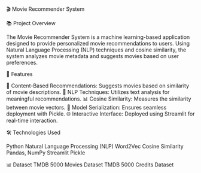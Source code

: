 🎬 Movie Recommender System

📚 Project Overview

The Movie Recommender System is a machine learning-based application designed to provide
personalized movie recommendations to users. Using Natural Language Processing (NLP) 
techniques and cosine similarity, the system analyzes movie metadata and suggests movies 
based on user preferences.

🚀 Features

🎥 Content-Based Recommendations: Suggests movies based on similarity of movie descriptions.
🧠 NLP Techniques: Utilizes text analysis for meaningful recommendations.
📊 Cosine Similarity: Measures the similarity between movie vectors.
💾 Model Serialization: Ensures seamless deployment with Pickle.
🌐 Interactive Interface: Deployed using Streamlit for real-time interaction.

🛠️ Technologies Used

Python
Natural Language Processing (NLP)
Word2Vec
Cosine Similarity
Pandas, NumPy
Streamlit
Pickle

📊 Dataset
TMDB 5000 Movies Dataset
TMDB 5000 Credits Dataset
